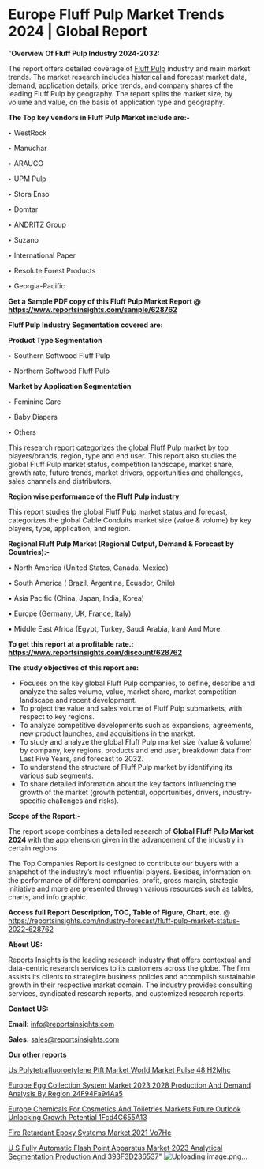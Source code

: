 # Europe Fluff Pulp Market Trends 2024 | Global Report

"<strong>Overview Of Fluff Pulp Industry 2024-2032:</strong>

The report offers detailed coverage of <a href=https://www.reportsinsights.com/sample/628762>Fluff Pulp</a> industry and main market trends. The market research includes historical and forecast market data, demand, application details, price trends, and company shares of the leading Fluff Pulp by geography. The report splits the market size, by volume and value, on the basis of application type and geography.

<strong>The Top key vendors in Fluff Pulp Market include are:- </strong>

‣ WestRock

‣ Manuchar

‣ ARAUCO

‣ UPM Pulp

‣ Stora Enso

‣ Domtar

‣ ANDRITZ Group

‣ Suzano

‣ International Paper

‣ Resolute Forest Products

‣ Georgia-Pacific

<strong>Get a Sample PDF copy of this Fluff Pulp Market Report </strong><strong>@ <a href=https://www.reportsinsights.com/sample/628762 style=color:#0000ff;>https://www.reportsinsights.com/sample/628762</a> </strong>

<strong>Fluff Pulp Industry Segmentation covered are:</strong>

<strong>Product Type Segmentation</strong>

‣    Southern Softwood Fluff Pulp

‣ Northern Softwood Fluff Pulp

<strong>Market by Application Segmentation</strong>

‣   Feminine Care

‣ Baby Diapers

‣ Others

This research report categorizes the global Fluff Pulp market by top players/brands, region, type and end user. This report also studies the global Fluff Pulp market status, competition landscape, market share, growth rate, future trends, market drivers, opportunities and challenges, sales channels and distributors.

<strong>Region wise performance of the Fluff Pulp industry</strong><strong> </strong>

This report studies the global Fluff Pulp market status and forecast, categorizes the global Cable Conduits market size (value &amp; volume) by key players, type, application, and region. 

<strong>Regional Fluff Pulp Market (Regional Output, Demand &amp; Forecast by Countries):-</strong>

• North America (United States, Canada, Mexico)

• South America ( Brazil, Argentina, Ecuador, Chile)

• Asia Pacific (China, Japan, India, Korea)

• Europe (Germany, UK, France, Italy)

• Middle East Africa (Egypt, Turkey, Saudi Arabia, Iran) And More.

<strong>To get this report at a profitable rate.: <a href=https://www.reportsinsights.com/discount/628762 style=color:#0000ff;>https://www.reportsinsights.com/discount/628762</a></strong>

<strong>The study objectives of this report are:</strong>
<ul>
  <li>Focuses on the key global Fluff Pulp companies, to define, describe and analyze the sales volume, value, market share, market competition landscape and recent development.</li>
  <li>To project the value and sales volume of Fluff Pulp submarkets, with respect to key regions.</li>
  <li>To analyze competitive developments such as expansions, agreements, new product launches, and acquisitions in the market.</li>
  <li>To study and analyze the global Fluff Pulp market size (value &amp; volume) by company, key regions, products and end user, breakdown data from Last Five Years, and forecast to 2032.</li>
  <li>To understand the structure of Fluff Pulp market by identifying its various sub segments.</li>
  <li>To share detailed information about the key factors influencing the growth of the market (growth potential, opportunities, drivers, industry-specific challenges and risks).</li>
</ul>
<strong>Scope of the Report:-</strong><strong> </strong>

The report scope combines a detailed research of <strong>Global Fluff Pulp Market 2024 </strong>with the apprehension given in the advancement of the industry in certain regions.

The Top Companies Report is designed to contribute our buyers with a snapshot of the industry’s most influential players. Besides, information on the performance of different companies, profit, gross margin, strategic initiative and more are presented through various resources such as tables, charts, and info graphic.

<strong>Access full Report Description, TOC, Table of Figure, Chart, etc. </strong>@   <a href=https://reportsinsights.com/industry-forecast/fluff-pulp-market-status-2022-628762 style=color:#0000ff;>https://reportsinsights.com/industry-forecast/fluff-pulp-market-status-2022-628762</a>

<strong>About US:</strong>

Reports Insights is the leading research industry that offers contextual and data-centric research services to its customers across the globe. The firm assists its clients to strategize business policies and accomplish sustainable growth in their respective market domain. The industry provides consulting services, syndicated research reports, and customized research reports.

<strong>Contact US:</strong>

<p class=""""><b>Email:</b> <a href=mailto:info@reportsinsights.com>info@reportsinsights.com</a></p>
<p class=""""><b>Sales:</b> <a href=mailto:sales@reportsinsights.com>sales@reportsinsights.com</a></p>

<strong>Our other reports</strong>

<a href=https://www.linkedin.com/pulse/us-polytetrafluoroetylene-ptft-market-world-market-pulse-48-h2mhc/>Us Polytetrafluoroetylene Ptft Market World Market Pulse 48 H2Mhc</a>

<a href=https://medium.com/@aryawankhede943/europe-egg-collection-system-market-2023-2028-production-and-demand-analysis-by-region-24f94fa94aa5>Europe Egg Collection System Market 2023 2028 Production And Demand Analysis By Region 24F94Fa94Aa5</a>

<a href=https://medium.com/@akitotamura255/europe-chemicals-for-cosmetics-and-toiletries-markets-future-outlook-unlocking-growth-potential-1fcd4c655a13>Europe Chemicals For Cosmetics And Toiletries Markets Future Outlook Unlocking Growth Potential 1Fcd4C655A13</a>

<a href=https://www.linkedin.com/pulse/fire-retardant-epoxy-systems-market-2021-vo7hc/>Fire Retardant Epoxy Systems Market 2021 Vo7Hc</a>

<a href=https://medium.com/@singhaakesh50/u-s-fully-automatic-flash-point-apparatus-market-2023-analytical-segmentation-production-and-393f3d236537>U S Fully Automatic Flash Point Apparatus Market 2023 Analytical Segmentation Production And 393F3D236537</a>"
![Uploading image.png…]()
